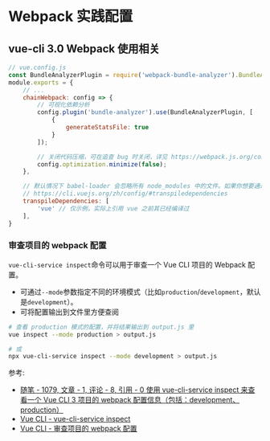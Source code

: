 # Webpack 实践配置

## vue-cli 3.0 Webpack 使用相关

```js
// vue.config.js
const BundleAnalyzerPlugin = require('webpack-bundle-analyzer').BundleAnalyzerPlugin;
module.exports = {
    // ...
    chainWebpack: config => {
        // 可视化依赖分析
        config.plugin('bundle-analyzer').use(BundleAnalyzerPlugin, [
            {
                generateStatsFile: true
            }
        ]);

        // 关闭代码压缩，可在追查 bug 时关闭，详见 https://webpack.js.org/configuration/optimization/#optimizationminimize
        config.optimization.minimize(false);
    },

    // 默认情况下 babel-loader 会忽略所有 node_modules 中的文件。如果你想要通过 Babel 显式转译一个依赖，可以在这个选项中列出来。
    // https://cli.vuejs.org/zh/config/#transpiledependencies
    transpileDependencies: [
        'vue' // 仅示例，实际上引用 vue 之前其已经编译过
    ],
}
```

### 审查项目的 webpack 配置

`vue-cli-service inspect`命令可以用于审查一个 Vue CLI 项目的 Webpack 配置。

- 可通过`--mode`参数指定不同的环境模式（比如`production`/`development`，默认是`development`）。
- 可将配置输出到文件里方便查阅

```sh
# 查看 production 模式的配置，并将结果输出到 output.js 里
vue inspect --mode production > output.js

# 或
npx vue-cli-service inspect --mode development > output.js
```

参考:

- [随笔 - 1079, 文章 - 1, 评论 - 8, 引用 - 0
使用 vue-cli-service inspect 来查看一个 Vue CLI 3 项目的 webpack 配置信息（包括：development、production）](https://www.cnblogs.com/cag2050/p/10523096.html)
- [Vue CLI - vue-cli-service inspect](https://cli.vuejs.org/zh/guide/cli-service.html#vue-cli-service-inspect)
- [Vue CLI - 审查项目的 webpack 配置](https://cli.vuejs.org/zh/guide/webpack.html#%E5%AE%A1%E6%9F%A5%E9%A1%B9%E7%9B%AE%E7%9A%84-webpack-%E9%85%8D%E7%BD%AE)
